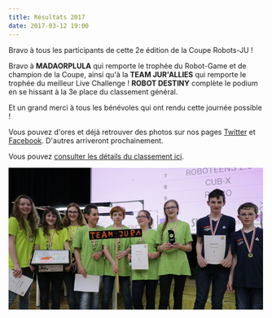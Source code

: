 ```yaml
---
title: Résultats 2017
date: 2017-03-12 19:00
---
```


Bravo à tous les participants de cette 2e édition de la Coupe Robots-JU !

Bravo à **MADAORPLULA** qui remporte le trophée du Robot-Game et de champion de la Coupe, ainsi qu'à la **TEAM JUR'ALLIES** qui remporte le trophée du meilleur Live Challenge !
**ROBOT DESTINY** complète le podium en se hissant à la 3e place du classement général.

Et un grand merci à tous les bénévoles qui ont rendu cette journée possible !

<!--more-->

Vous pouvez d'ores et déjà retrouver des photos sur nos pages [Twitter](https://twitter.com/CoupeRobotsJU) et [Facebook](https://www.facebook.com/Coupe-Robots-JU-680197138827496/).
D'autres arriveront prochainement.

Vous pouvez [consulter les détails du classement ici](/resultats).

[![Photo des champions](/media/photos/champions-2017.jpg)](https://twitter.com/CoupeRobotsJU/status/840714739978240000)
